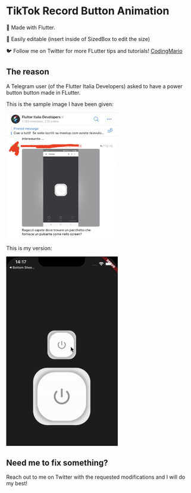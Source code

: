 # TikTok Record Button Animation

🚀 Made with Flutter.

🤩 Easily editable (insert inside of SizedBox to edit the size)

🐦 Follow me on Twitter for more FLutter tips and tutorials! [CodingMario](https://twitter.com/mariopepe_)


## The reason

A Telegram user (of the Flutter Italia Developers) asked to have a power button button made in FLutter.

This is the sample image I have been given:

<img src="readme_assets/request.png" alt="discord request" width="300"/>

This is my version:

<img src="https://github.com/mariopepe/medium_articles/blob/master/button_citofono/readme_assets/result.gif?raw=true" alt="my version" width="300"/>

## Need me to fix something?

Reach out to me on Twitter with the requested modifications and I will do my best!